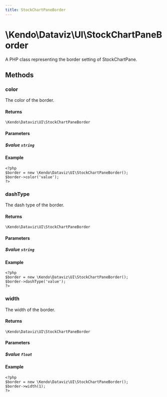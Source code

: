```yaml
---
title: StockChartPaneBorder
---
```


# \Kendo\Dataviz\UI\StockChartPaneBorder

A PHP class representing the border setting of StockChartPane.


## Methods

### color
The color of the border.

#### Returns
`\Kendo\Dataviz\UI\StockChartPaneBorder`

#### Parameters

##### $value `string`



#### Example 
    <?php
    $border = new \Kendo\Dataviz\UI\StockChartPaneBorder();
    $border->color('value');
    ?>

### dashType
The dash type of the border.

#### Returns
`\Kendo\Dataviz\UI\StockChartPaneBorder`

#### Parameters

##### $value `string`



#### Example 
    <?php
    $border = new \Kendo\Dataviz\UI\StockChartPaneBorder();
    $border->dashType('value');
    ?>

### width
The width of the border.

#### Returns
`\Kendo\Dataviz\UI\StockChartPaneBorder`

#### Parameters

##### $value `float`



#### Example 
    <?php
    $border = new \Kendo\Dataviz\UI\StockChartPaneBorder();
    $border->width(1);
    ?>

